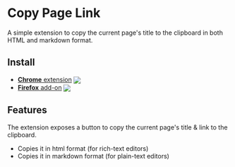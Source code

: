 # Copy Page Link

A simple extension to copy the current page's title to the clipboard in both HTML and markdown format.

## Install

- [**Chrome** extension][link-cws] [<img valign="middle" src="https://img.shields.io/chrome-web-store/v/oidicklaiepbcchdfjmafnbnobdaikcp.svg?label=%20">][link-cws]
- [**Firefox** add-on][link-amo] [<img valign="middle" src="https://img.shields.io/amo/v/friendly-copy-page-link.svg?label=%20">][link-amo]

[link-cws]: https://chrome.google.com/webstore/detail/copy-page-link/oidicklaiepbcchdfjmafnbnobdaikcp
[link-amo]: https://addons.mozilla.org/en-US/firefox/addon/friendly-copy-page-link

## Features

The extension exposes a button to copy the current page's title & link to the clipboard.

- Copies it in html format (for rich-text editors)
- Copies it in markdown format (for plain-text editors)
